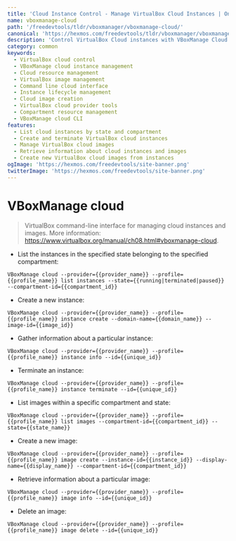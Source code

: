 ```yaml
---
title: 'Cloud Instance Control - Manage VirtualBox Cloud Instances | Online Free DevTools by Hexmos'
name: vboxmanage-cloud
path: '/freedevtools/tldr/vboxmanager/vboxmanage-cloud/'
canonical: 'https://hexmos.com/freedevtools/tldr/vboxmanager/vboxmanage-cloud/'
description: 'Control VirtualBox Cloud instances with VBoxManage Cloud. Manage images, instances, and cloud resources easily. Free online tool, no registration required.'
category: common
keywords:
  - VirtualBox cloud control
  - VBoxManage cloud instance management
  - Cloud resource management
  - VirtualBox image management
  - Command line cloud interface
  - Instance lifecycle management
  - Cloud image creation
  - VirtualBox cloud provider tools
  - Compartment resource management
  - VBoxManage cloud CLI
features:
  - List cloud instances by state and compartment
  - Create and terminate VirtualBox cloud instances
  - Manage VirtualBox cloud images
  - Retrieve information about cloud instances and images
  - Create new VirtualBox cloud images from instances
ogImage: 'https://hexmos.com/freedevtools/site-banner.png'
twitterImage: 'https://hexmos.com/freedevtools/site-banner.png'
---
```


# VBoxManage cloud

> VirtualBox command-line interface for managing cloud instances and images.
> More information: <https://www.virtualbox.org/manual/ch08.html#vboxmanage-cloud>.

- List the instances in the specified state belonging to the specified compartment:

`VBoxManage cloud --provider={{provider_name}} --profile={{profile_name}} list instances --state={{running|terminated|paused}} --compartment-id={{compartment_id}}`

- Create a new instance:

`VBoxManage cloud --provider={{provider_name}} --profile={{profile_name}} instance create --domain-name={{domain_name}} --image-id={{image_id}}`

- Gather information about a particular instance:

`VBoxManage cloud --provider={{provider_name}} --profile={{profile_name}} instance info --id={{unique_id}}`

- Terminate an instance:

`VBoxManage cloud --provider={{provider_name}} --profile={{profile_name}} instance terminate --id={{unique_id}}`

- List images within a specific compartment and state:

`VBoxManage cloud --provider={{provider_name}} --profile={{profile_name}} list images --compartment-id={{compartment_id}} --state={{state_name}}`

- Create a new image:

`VBoxManage cloud --provider={{provider_name}} --profile={{profile_name}} image create --instance-id={{instance_id}} --display-name={{display_name}} --compartment-id={{compartment_id}}`

- Retrieve information about a particular image:

`VBoxManage cloud --provider={{provider_name}} --profile={{profile_name}} image info --id={{unique_id}}`

- Delete an image:

`VBoxManage cloud --provider={{provider_name}} --profile={{profile_name}} image delete --id={{unique_id}}`
